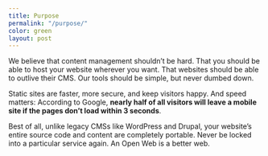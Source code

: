 ```yaml
---
title: Purpose
permalink: "/purpose/"
color: green
layout: post
---
```


We believe that content management shouldn’t be hard. That you should be able to host your website wherever you want. That websites should be able to outlive their CMS. Our tools should be simple, but never dumbed down.

Static sites are faster, more secure, and keep visitors happy. And speed matters: According to Google, **nearly half of all visitors will leave a mobile site if the pages don’t load within 3 seconds**.

Best of all, unlike legacy CMSs like WordPress and Drupal, your website’s entire source code and content are completely portable. Never be locked into a particular service again. An Open Web is a better web.